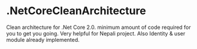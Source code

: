 # .NetCoreCleanArchitecture
Clean architecture for .Net Core 2.0. minimum amount of code required for you to get you going. Very helpful for Nepali project. Also Identity &amp; user module already implemented.
